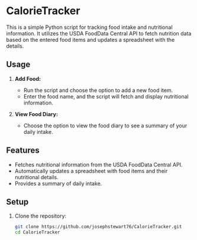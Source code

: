 # CalorieTracker

This is a simple Python script for tracking food intake and nutritional information. It utilizes the USDA FoodData Central API to fetch nutrition data based on the entered food items and updates a spreadsheet with the details.

## Usage

1. **Add Food:**
   - Run the script and choose the option to add a new food item.
   - Enter the food name, and the script will fetch and display nutritional information.

2. **View Food Diary:**
   - Choose the option to view the food diary to see a summary of your daily intake.

## Features

- Fetches nutritional information from the USDA FoodData Central API.
- Automatically updates a spreadsheet with food items and their nutritional details.
- Provides a summary of daily intake.

## Setup

1. Clone the repository:

   ```bash
   git clone https://github.com/josephstewart76/CalorieTracker.git
   cd CalorieTracker

